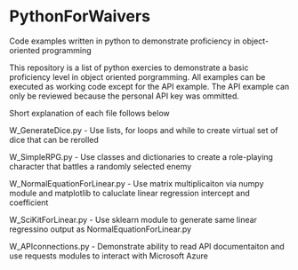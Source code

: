 # PythonForWaivers
Code examples written in python to demonstrate proficiency in object-oriented programming

This repository is a list of python exercies to demonstrate a basic proficiency level in object oriented porgramming. All examples can be executed as working code except for the API example. The API example can only be reviewed because the personal API key was ommitted.

Short explanation of each file follows below

W_GenerateDice.py - Use lists, for loops and while to create virtual set of dice that can be rerolled

W_SimpleRPG.py - Use classes and dictionaries to create a role-playing character that battles a randomly selected enemy

W_NormalEquationForLinear.py - Use matrix multiplicaiton via numpy module and matplotlib to caluclate linear regression intercept and coefficient

W_SciKitForLinear.py - Use sklearn module to generate same linear regressino output as NormalEquationForLinear.py

W_APIconnections.py - Demonstrate ability to read API documentaiton and use requests modules to interact with Microsoft Azure
